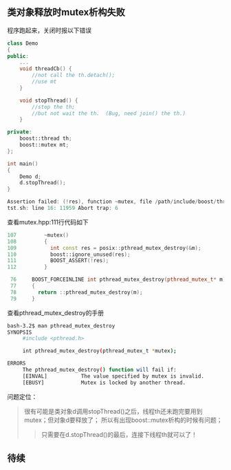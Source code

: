 
## 类对象释放时mutex析构失败
程序跑起来，关闭时报以下错误
```cpp
class Demo
{
public:
	...
	void threadCb() {
		//not call the th.detach();
		//use mt
	}

	void stopThread() {
		//stop the th;
		//but not wait the th.	(Bug, need join() the th.)
	}

private:
	boost::thread th;
	boost::mutex mt;
};

int main()
{
	Demo d;
	d.stopThread();
}

Assertion failed: (!res), function ~mutex, file /path/include/boost/thread/pthread/mutex.hpp, line 111
tst.sh: line 16: 11959 Abort trap: 6
```

查看mutex.hpp:111行代码如下
```cpp
107         ~mutex()
108         { 
109           int const res = posix::pthread_mutex_destroy(&m);
110           boost::ignore_unused(res);
111           BOOST_ASSERT(!res);
112         }

 76     BOOST_FORCEINLINE int pthread_mutex_destroy(pthread_mutex_t* m)
 77     {                      
 78       return ::pthread_mutex_destroy(m);
 79     } 
```

查看pthread_mutex_destroy的手册
```bash
bash-3.2$ man pthread_mutex_destroy
SYNOPSIS
     #include <pthread.h>

     int pthread_mutex_destroy(pthread_mutex_t *mutex);

ERRORS
     The pthread_mutex_destroy() function will fail if:
     [EINVAL]           The value specified by mutex is invalid.
     [EBUSY]            Mutex is locked by another thread.
```

问题定位：
> 很有可能是类对象d调用stopThread()之后，线程th还未跑完要用到mutex；但对象d要释放了；
> 所以有出现boost::mutex析构的时候有问题；
>> 只需要在d.stopThread()的最后，连接下线程th就可以了！

## 待续
